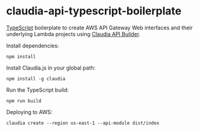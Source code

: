 # claudia-api-typescript-boilerplate

[TypeScript](https://www.typescriptlang.org/) boilerplate to create AWS API Gateway Web interfaces and their underlying Lambda projects using [Claudia API Builder](https://claudiajs.com/claudia-api-builder.html).

Install dependencies:

```
npm install
```

Install Claudia.js in your global path:

```
npm install -g claudia
```

Run the TypeScript build:

```
npm run build
```

Deploying to AWS:

```
claudia create --region us-east-1 --api-module dist/index
```
